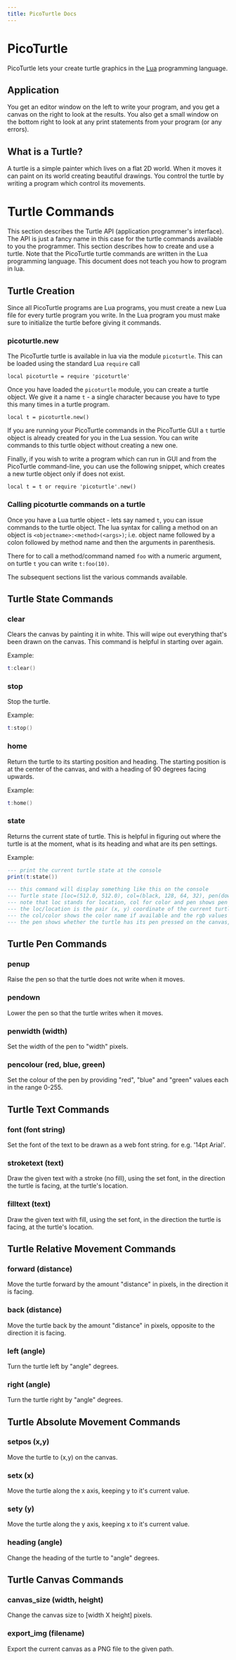 ```yaml
---
title: PicoTurtle Docs
---
```


# PicoTurtle

PicoTurtle lets your create turtle graphics in the [Lua](https://lua.org) programming language.

## Application
You get an editor window on the left to write your program, and you get a canvas on the right to look at the results.
You also get a small window on the bottom right to look at any print statements from your program (or any errors).

## What is a Turtle?
A turtle is a simple painter which lives on a flat 2D world. When it moves it can paint on its world creating beautiful drawings. 
You control the turtle by writing a program which control its movements. 

# Turtle Commands

This section describes the Turtle API (application programmer's interface). The API is just a fancy name in this case for
the turtle commands available to you the programmer. This section describes how to create and use a turtle. Note that the
PicoTurtle turtle commands are written in the Lua programming language. This document does not teach you how to program in
lua.

## Turtle Creation

Since all PicoTurtle programs are Lua programs, you must create a new Lua file for every turtle program you write.
In the Lua program you must make sure to initialize the turtle before giving it commands.

###  picoturtle.new

The PicoTurtle turtle is available in lua via the module `picoturtle`. This can be loaded using the standard
Lua `require` call

```
local picoturtle = require 'picoturtle'
```

Once you have loaded the `picoturtle` module, you can create a turtle object. We give it a name `t` - a single character
because you have to type this many times in a turtle program.

```
local t = picoturtle.new()
```

If you are running your PicoTurtle commands in the PicoTurtle GUI a `t` turtle object is already created for you in the Lua session. 
You can write commands to this turtle object without creating a new one.

Finally, if you wish to write a program which can run in GUI and from the PicoTurtle command-line,
you can use the following snippet, which creates a new turtle object only if does not exist.

```
local t = t or require 'picoturtle'.new()
```
###  Calling picoturtle commands on a turtle

Once you have a Lua turtle object - lets say named `t`, you can issue commands to the turtle object.
The lua syntax for calling a method on an object is `<objectname>:<method>(<args>)`; i.e. object
name followed by a colon followed by method name and then the arguments in parenthesis.

There for to call a method/command named `foo` with a numeric argument,  on turtle `t` you can write
`t:foo(10)`.

The subsequent sections list the various commands available.

## Turtle State Commands

### clear
Clears the canvas by painting it in white. This will wipe out everything that's been drawn on the canvas. This command is helpful in starting over again.

Example:
```lua
t:clear()
```

### stop
Stop the turtle.

Example:
```lua
t:stop()
```

### home
Return the turtle to its starting position and heading. The starting position is at the center of the canvas, and with a heading of 90 degrees facing upwards.

Example:
```lua
t:home()
```

### state
Returns the current state of turtle. This is helpful in figuring out where the turtle is at the moment, what is its heading and what are its pen settings.

Example:
```lua
--- print the current turtle state at the console
print(t:state())

--- this command will display something like this on the console
--- Turtle state [loc=(512.0, 512.0), col=(black, 128, 64, 32), pen(down=1, width=1.0)
--- note that loc stands for location, col for color and pen shows pen settings
--- the loc/location is the pair (x, y) coordinate of the current turtle position
--- the col/color shows the color name if available and the rgb values for the color
--- the pen shows whether the turtle has its pen pressed on the canvas, and what is the pen's width
```

## Turtle Pen Commands

### penup
Raise the pen so that the turtle does not write when it moves.

### pendown
Lower the pen so that the turtle writes when it moves.

### penwidth (width)
Set the width of the pen to "width" pixels.

### pencolour (red, blue, green)
Set the colour of the pen by providing "red", "blue" and "green" values each in the range 0-255.

## Turtle Text Commands

### font (font string)
Set the font of the text to be drawn as a web font string. for e.g. '14pt Arial'.

### stroketext (text)
Draw the given text with a stroke (no fill), using the set font, in the direction the turtle is facing, at the turtle's location.

### filltext (text)
Draw the given text with fill, using the set font, in the direction the turtle is facing, at the turtle's location.

## Turtle Relative Movement Commands

### forward (distance)
Move the turtle forward by the amount "distance" in pixels, in the direction it is facing.

### back (distance)
Move the turtle back by the amount "distance" in pixels, opposite to the direction it is facing.

### left (angle)
Turn the turtle left by "angle" degrees.

### right (angle)
Turn the turtle right by "angle" degrees.

## Turtle Absolute Movement Commands

### setpos (x,y)
Move the turtle to (x,y) on the canvas.

### setx (x)
Move the turtle along the x axis, keeping y to it's current value.

### sety (y)
Move the turtle along the y axis, keeping x to it's current value.

### heading (angle)
Change the heading of the turtle to "angle" degrees.

## Turtle Canvas Commands

### canvas_size (width, height)
Change the canvas size to [width X height] pixels.

### export_img (filename)
Export the current canvas as a PNG file to the given path.
